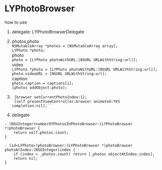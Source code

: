 # LYPhotoBrowser

how to use

1. delegate: LYPhotoBrowserDelegate
  
2. photos,photo<br>
```NSMutableArray *photos = [NSMutableArray array];```<br>
```LYPhoto *photo;```<br>
photo<br>
```photo = [LYPhoto photoWithURL:[NSURL URLWithString:url]];```<br>
video<br>
```LYPhoto *photo = [LYPhoto photoWithURL:[NSURL URLWithString:url]];```<br>
            ```photo.videoURL = [NSURL URLWithString:url];```<br>
            caption<br>
            ```photo.caption = captions[i];```<br>
            ```[photos addObject:photo];```
3. ```LYPhotoBrowser *browser = [[LYPhotoBrowser alloc] initWithDelegate:self];
    [browser setCurrentPhotoIndex:1];
    [self presentViewController:browser animated:YES completion:nil];```
4. delegate
```#pragma mark - LYPhotoBrowserDelegate
- (NSUInteger)numberOfPhotosInPhotoBrowser:(LYPhotoBrowser *)photoBrowser {
    return self.photos.count;
}

- (id<LYPhoto>)photoBrowser:(LYPhotoBrowser *)photoBrowser photoAtIndex:(NSUInteger)index {
    if (index < _photos.count) return [_photos objectAtIndex:index];
    return nil;
}

